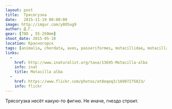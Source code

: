 ```yaml
---
layout: post
title:  Трясогузка
date:   2015-11-19 00:00:00
image: http://imgur.com/y0OSug9
author: Д.Г.
gear: [70D , 55-250mm]
shoot_date: 2015-05-10
location: Красногорск
tags: [animalia, chordata, aves, passeriformes, motacillidae, motacilla, motacilla alba]
links:
  -
    href: http://www.inaturalist.org/taxa/13695-Motacilla-alba
    info: inat
    title: Motacilla alba
  -
    href: https://www.flickr.com/photos/at8eqeq3/16907275823/
    info: flickr
---
```


Трясогузка несёт какую-то фигню. Не иначе, гнездо строит.
